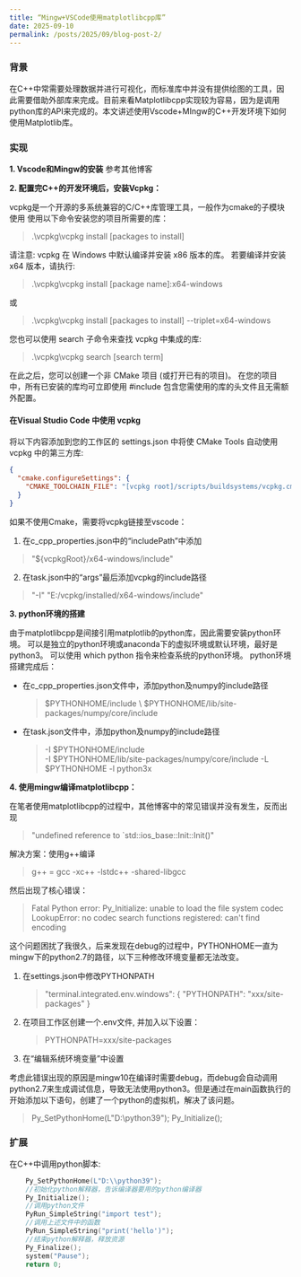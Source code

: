 ```yaml
---
title: “Mingw+VSCode使用matplotlibcpp库”
date: 2025-09-10
permalink: /posts/2025/09/blog-post-2/
---
```

### 背景
在C++中常需要处理数据并进行可视化，而标准库中并没有提供绘图的工具，因此需要借助外部库来完成。目前来看Matplotlibcpp实现较为容易，因为是调用python库的API来完成的。本文讲述使用Vscode+MIngw的C++开发环境下如何使用Matplotlib库。

### 实现

**1. Vscode和Mingw的安装**
参考其他博客

**2. 配置完C++的开发环境后，安装Vcpkg：**

vcpkg是一个开源的多系统兼容的C/C++库管理工具，一般作为cmake的子模块使用
使用以下命令安装您的项目所需要的库：

> .\vcpkg\vcpkg install [packages to install]

请注意: vcpkg 在 Windows 中默认编译并安装 x86 版本的库。 若要编译并安装 x64 版本，请执行:

> .\vcpkg\vcpkg install [package name]:x64-windows

或

> .\vcpkg\vcpkg install [packages to install] --triplet=x64-windows

您也可以使用 search 子命令来查找 vcpkg 中集成的库:

> .\vcpkg\vcpkg search [search term]

在此之后，您可以创建一个非 CMake 项目 (或打开已有的项目)。 在您的项目中，所有已安装的库均可立即使用 #include 包含您需使用的库的头文件且无需额外配置。

#### 在Visual Studio Code 中使用 vcpkg
将以下内容添加到您的工作区的 settings.json 中将使 CMake Tools 自动使用 vcpkg 中的第三方库:

```json
{
  "cmake.configureSettings": {
    "CMAKE_TOOLCHAIN_FILE": "[vcpkg root]/scripts/buildsystems/vcpkg.cmake"
  }
}
```

如果不使用Cmake，需要将vcpkg链接至vscode：

1. 在c_cpp_properties.json中的“includePath”中添加
> "${vcpkgRoot}/x64-windows/include"
2. 在task.json中的“args”最后添加vcpkg的include路径
> "-I"
"E:/vcpkg/installed/x64-windows/include"

**3. python环境的搭建**

由于matplotlibcpp是间接引用matplotlib的python库，因此需要安装python环境。
可以是独立的python环境或anaconda下的虚拟环境或默认环境，最好是python3。
可以使用 which python 指令来检查系统的python环境。
python环境搭建完成后：

- 在c_cpp_properties.json文件中，添加python及numpy的include路径
  > \$PYTHONHOME/include    \\
  > \$PYTHONHOME/lib/site-packages/numpy/core/include 
- 在task.json文件中，添加python及numpy的include路径
  > -I 
  > \$PYTHONHOME/include    
  > -I
  > \$PYTHONHOME/lib/site-packages/numpy/core/include 
  > -L
  > \$PYTHONHOME
  > -l
  > python3x

**4. 使用mingw编译matplotlibcpp：**

在笔者使用matplotlibcpp的过程中，其他博客中的常见错误并没有发生，反而出现
> "undefined reference to `std::ios_base::Init::Init()"

解决方案：使用g++编译
> g++ = gcc -xc++ -lstdc++ -shared-libgcc

然后出现了核心错误：
> Fatal Python error: Py_Initialize: unable to load the file system codec
LookupError: no codec search functions registered: can't find encoding

这个问题困扰了我很久，后来发现在debug的过程中，PYTHONHOME一直为mingw下的python2.7的路径，以下三种修改环境变量都无法改变。

1. 在settings.json中修改PYTHONPATH
   > "terminal.integrated.env.windows": { "PYTHONPATH": "xxx/site-packages" }
  
2. 在项目工作区创建一个.env文件, 并加入以下设置：
   > PYTHONPATH=xxx/site-packages

3. 在“编辑系统环境变量”中设置

考虑此错误出现的原因是mingw10在编译时需要debug，而debug会自动调用python2.7来生成调试信息，导致无法使用python3。但是通过在main函数执行的开始添加以下语句，创建了一个python的虚拟机，解决了该问题。
> Py_SetPythonHome(L"D:\\python39");
  Py_Initialize();  

### 扩展

在C++中调用python脚本:

```C++
    Py_SetPythonHome(L"D:\\python39");
    //初始化python解释器，告诉编译器要用的python编译器
    Py_Initialize();                          
    //调用python文件
    PyRun_SimpleString("import test");     
    //调用上述文件中的函数  
    PyRun_SimpleString("print('hello')"); 
    //结束python解释器，释放资源
    Py_Finalize();                      
    system("Pause");
    return 0; 
```
